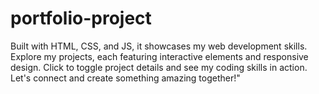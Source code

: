 # portfolio-project
Built with HTML, CSS, and JS, it showcases my web development skills. Explore my projects, each featuring interactive elements and responsive design. Click to toggle project details and see my coding skills in action. Let's connect and create something amazing together!"
